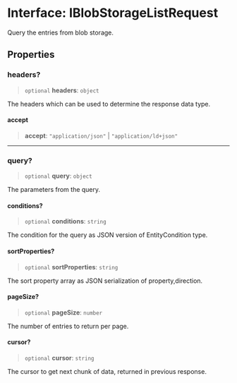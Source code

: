 # Interface: IBlobStorageListRequest

Query the entries from blob storage.

## Properties

### headers?

> `optional` **headers**: `object`

The headers which can be used to determine the response data type.

#### accept

> **accept**: `"application/json"` \| `"application/ld+json"`

***

### query?

> `optional` **query**: `object`

The parameters from the query.

#### conditions?

> `optional` **conditions**: `string`

The condition for the query as JSON version of EntityCondition type.

#### sortProperties?

> `optional` **sortProperties**: `string`

The sort property array as JSON serialization of property,direction.

#### pageSize?

> `optional` **pageSize**: `number`

The number of entries to return per page.

#### cursor?

> `optional` **cursor**: `string`

The cursor to get next chunk of data, returned in previous response.
